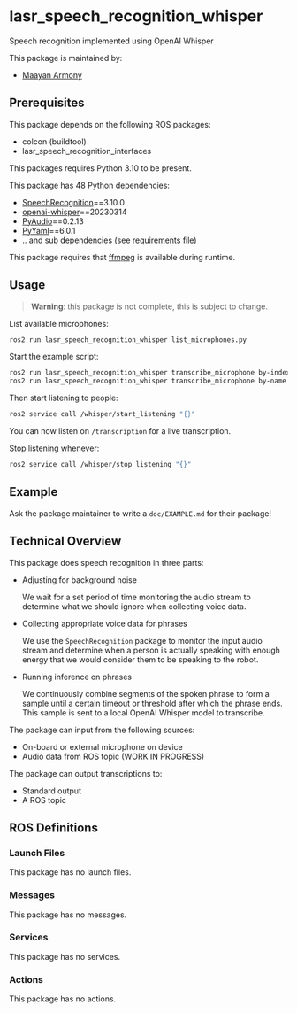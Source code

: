 # lasr_speech_recognition_whisper

Speech recognition implemented using OpenAI Whisper

This package is maintained by:

- [Maayan Armony](mailto:maayan.armony@gmail.com)

## Prerequisites

This package depends on the following ROS packages:

- colcon (buildtool)
- lasr_speech_recognition_interfaces

This packages requires Python 3.10 to be present.

This package has 48 Python dependencies:

- [SpeechRecognition](https://pypi.org/project/SpeechRecognition)==3.10.0
- [openai-whisper](https://pypi.org/project/openai-whisper)==20230314
- [PyAudio](https://pypi.org/project/PyAudio)==0.2.13
- [PyYaml](https://pypi.org/project/PyYaml)==6.0.1
- .. and sub dependencies (see [requirements file](requirements.txt))

This package requires that [ffmpeg](https://ffmpeg.org/) is available during runtime.

## Usage

> **Warning**: this package is not complete, this is subject to change.

List available microphones:

```bash
ros2 run lasr_speech_recognition_whisper list_microphones.py
```

Start the example script:

```bash
ros2 run lasr_speech_recognition_whisper transcribe_microphone by-index <microphone_index>
ros2 run lasr_speech_recognition_whisper transcribe_microphone by-name <substring_of_name>
```

Then start listening to people:

```bash
ros2 service call /whisper/start_listening "{}"
```

You can now listen on `/transcription` for a live transcription.

Stop listening whenever:

```bash
ros2 service call /whisper/stop_listening "{}"
```

## Example

Ask the package maintainer to write a `doc/EXAMPLE.md` for their package!

## Technical Overview

This package does speech recognition in three parts:

- Adjusting for background noise

  We wait for a set period of time monitoring the audio stream to determine what we should ignore when collecting voice
  data.

- Collecting appropriate voice data for phrases

  We use the `SpeechRecognition` package to monitor the input audio stream and determine when a person is actually
  speaking with enough energy that we would consider them to be speaking to the robot.

- Running inference on phrases

  We continuously combine segments of the spoken phrase to form a sample until a certain timeout or threshold after
  which the phrase ends. This sample is sent to a local OpenAI Whisper model to transcribe.

The package can input from the following sources:

- On-board or external microphone on device
- Audio data from ROS topic (WORK IN PROGRESS)

The package can output transcriptions to:

- Standard output
- A ROS topic

## ROS Definitions

### Launch Files

This package has no launch files.

### Messages

This package has no messages.

### Services

This package has no services.

### Actions

This package has no actions.